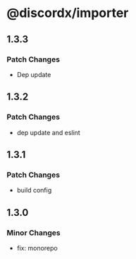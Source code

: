 # @discordx/importer

## 1.3.3

### Patch Changes

- Dep update

## 1.3.2

### Patch Changes

- dep update and eslint

## 1.3.1

### Patch Changes

- build config

## 1.3.0

### Minor Changes

- fix: monorepo
